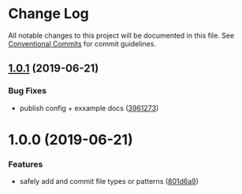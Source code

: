 # Change Log

All notable changes to this project will be documented in this file.
See [Conventional Commits](https://conventionalcommits.org) for commit guidelines.

<a name="1.0.1"></a>
## [1.0.1](https://github.com/projects/DavideDaniel/repos/oss-projects/compare/diff?targetBranch=refs%2Ftags%2Fsafe-add-commit-changes@1.0.0&sourceBranch=refs%2Ftags%2Fsafe-add-commit-changes@1.0.1) (2019-06-21)


### Bug Fixes

* publish config + exxample docs ([3961273](https://github.com/projects/DavideDaniel/repos/oss-projects/commits/3961273))




<a name="1.0.0"></a>
# 1.0.0 (2019-06-21)


### Features

* safely add and commit file types or patterns ([801d6a9](https://github.com/projects/DavideDaniel/repos/oss-projects/commits/801d6a9))
